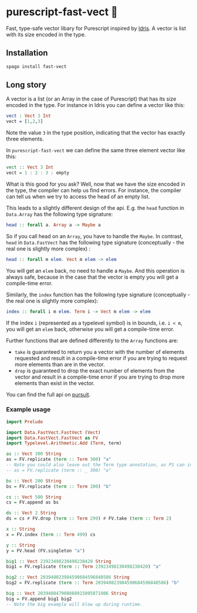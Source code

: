 # purescript-fast-vect 🐆

Fast, type-safe vector libary for Purescript inspired by [Idris](https://www.idris-lang.org/). A vector is list with its size encoded in the type.

## Installation

```bash
spago install fast-vect
```

## Long story

A vector is a list (or an Array in the case of Purescript) that has its size encoded in the type. For instance in Idris you can define a vector like this:

```idris 
vect : Vect 3 Int 
vect = [1,2,3]
```

Note the value `3` in the type position, indicating that the vector has exactly three elements.

In `purescript-fast-vect` we can define the same three element vector like this:

```purescript 
vect :: Vect 3 Int
vect = 1 : 2 : 3 : empty
```

What is this good for you ask? Well, now that we have the size encoded in the type, the compiler can help us find errors. For instance, the compiler can tell us when we try to access the head of an empty list. 

This leads to a slightly different design of the api. E.g. the `head` function in `Data.Array` has the following type signature:
```purescript
head :: forall a. Array a -> Maybe a
```
So if you call head on an `Array`, you have to handle the `Maybe`. 
In contrast, `head` in `Data.FastVect` has the following type signature (conceptually - the real one is slightly more complex) :
```purescript
head :: forall m elem. Vect m elem -> elem
```
You will get an `elem` back, no need to handle a `Maybe`. And this operation is always safe, because in the case that the vector is empty you will get a compile-time error. 

Similarly, the `index` function has the following type signature (conceptually - the real one is slightly more complex):
```purescript
index :: forall i m elem. Term i -> Vect m elem -> elem
```
If the index `i` (represented as a typelevel symbol) is in bounds, i.e. `i < m`, you will get an `elem` back, otherwise you will get a compile-time error. 

Further functions that are defined differently to the `Array` functions are:

* `take` is guaranteed to return you a vector with the number of elements requested and result in a compile-time error if you are trying to request more elements than are in the vector. 
* `drop` is guaranteed to drop the exact number of elements from the vector and result in a compile-time error if you are trying to drop more elements than exist in the vector.

You can find the full api on [pursuit](https://pursuit.purescript.org/packages/purescript-fast-vect/latest/docs/Data.FastVect.FastVect). 

### Example usage 

```purescript
import Prelude

import Data.FastVect.FastVect (Vect)
import Data.FastVect.FastVect as FV
import Typelevel.Arithmetic.Add (Term, term)

as :: Vect 300 String
as = FV.replicate (term :: Term 300) "a"
-- Note you could also leave out the Term type annotation, as PS can infer it:
-- as = FV.replicate (term :: _ 300) "a"

bs :: Vect 200 String
bs = FV.replicate (term :: Term 200) "b"

cs :: Vect 500 String
cs = FV.append as bs

ds :: Vect 2 String
ds = cs # FV.drop (term :: Term 299) # FV.take (term :: Term 2)

x :: String
x = FV.index (term :: Term 499) cs

y :: String
y = FV.head (FV.singleton "a")

big1 :: Vect 23923498230498230420 String
big1 = FV.replicate (term :: Term 23923498230498230420) "a"

big2 :: Vect 203948023984590684596840586 String
big2 = FV.replicate (term :: Term 203948023984590684596840586) "b"

big :: Vect 203948047908088915095071006 String
big = FV.append big1 big2
-- Note the big example will blow up during runtime.
```
